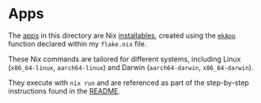 # Apps
The [apps](https://nixos.org/manual/nix/stable/command-ref/new-cli/nix3-run#apps) in this directory are Nix [installables](https://nix.dev/manual/nix/2.22/command-ref/new-cli/nix?search=#installables), created using the [`mkApp`](https://github.com/dustinlyons/nixos-config/blob/main/flake.nix#L49) function declared within my `flake.nix` file. 

These Nix commands are tailored for different systems, including Linux (`x86_64-linux`, `aarch64-linux`) and Darwin (`aarch64-darwin`, `x86_64-darwin`). 

They execute with `nix run` and are referenced as part of the step-by-step instructions found in the [README](https://github.com/dustinlyons/nixos-config/blob/main/README.md).
